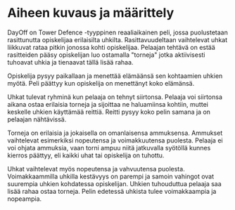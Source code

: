 # Aiheen kuvaus ja määrittely

DayOff on Tower Defence -tyyppinen reaaliaikainen peli, jossa puolustetaan rasittunutta opiskelijaa erilaisilta uhkilta. Rasittavuudeltaan vaihtelevat uhkat liikkuvat rataa pitkin jonossa kohti opiskelijaa. Pelaajan tehtävä on estää rasitteiden pääsy opiskelijan luo ostamalla "torneja" jotka aktiivisesti tuhoavat uhkia ja tienaavat tällä lisää rahaa.

Opiskelija pysyy paikallaan ja menettää elämäänsä sen kohtaamien uhkien myötä. Peli päättyy kun opiskelija on menettänyt koko elämänsä.

Uhkat tulevat ryhminä kun pelaaja on tehnyt siirtonsa. Pelaaja voi siirtonsa aikana ostaa erilaisia torneja ja sijoittaa ne haluamiinsa kohtiin, muttei keskelle uhkien käyttämää reittiä. Reitti pysyy koko pelin samana ja on pelaajan nähtävissä.

Torneja on erilaisia ja jokaisella on omanlaisensa ammuksensa. Ammukset vaihtelevat esimerkiksi nopeutensa ja voimakkuutensa puolesta. Pelaaja ei voi ohjata ammuksia, vaan torni ampuu niitä jatkuvalla syötöllä kunnes kierros päättyy, eli kaikki uhat tai opiskelija on tuhottu.

Uhkat vaihtelevat myös nopeutensa ja vahvuutensa puolesta. Voimakkaammilla uhkilla kestävyys on parempi ja samoin vahingot ovat suurempia uhkien kohdatessa opiskelijan. Uhkien tuhouduttua pelaaja saa lisää rahaa ostaa torneja. Pelin edetessä uhkista tulee voimakkaampia ja nopeampia.





